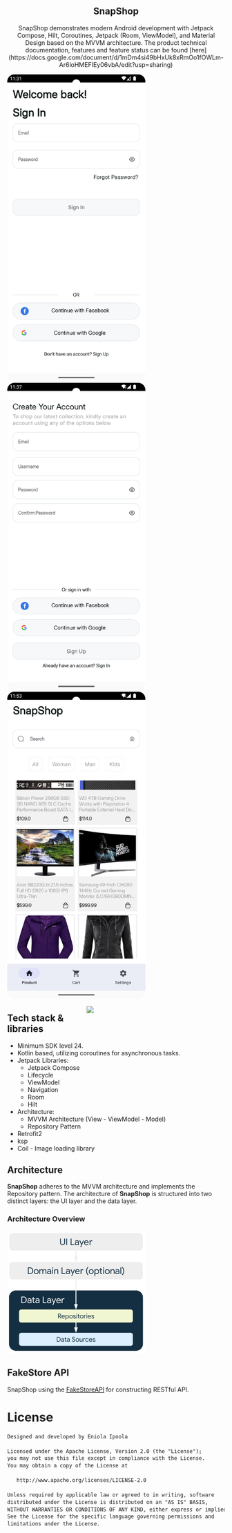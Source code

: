 <h2 align="center">SnapShop</h2>

<p align="center">  
SnapShop demonstrates modern Android development with Jetpack Compose, Hilt, Coroutines, Jetpack (Room, ViewModel), 
and Material Design based on the MVVM architecture. The product technical documentation, features and feature status can be found
[here](https://docs.google.com/document/d/1mDm4si49bHxUk8xRmOo1fOWLm-Ar6loHMEFIEy06vbA/edit?usp=sharing)
</p>

<p align="start">
<img src="previews/login.png" align="start" width="320"/>
<img src="previews/signUp.png" align="start" width="320"/>
<img src="previews/home.png" align="start" width="320"/>
</p>

<img src="previews/preview.gif" align="right" width="320"/>

## Tech stack & libraries
- Minimum SDK level 24.
- Kotlin based, utilizing coroutines for asynchronous tasks.
- Jetpack Libraries:
    - Jetpack Compose
    - Lifecycle
    - ViewModel
    - Navigation 
    - Room
    - Hilt
- Architecture:
    - MVVM Architecture (View - ViewModel - Model)
    - Repository Pattern
- Retrofit2
- ksp
- Coil - Image loading library


## Architecture
**SnapShop** adheres to the MVVM architecture and implements the Repository pattern.
The architecture of **SnapShop** is structured into two distinct layers: the UI layer and the data layer. 

### Architecture Overview
<img src="figure/image1.png" width="320"/>

## FakeStore API
SnapShop using the [FakeStoreAPI](https://github.com/keikaavousi/fake-store-api/) for constructing RESTful API.<br>

# License
```xml
Designed and developed by Eniola Ipoola

Licensed under the Apache License, Version 2.0 (the "License");
you may not use this file except in compliance with the License.
You may obtain a copy of the License at

   http://www.apache.org/licenses/LICENSE-2.0

Unless required by applicable law or agreed to in writing, software
distributed under the License is distributed on an "AS IS" BASIS,
WITHOUT WARRANTIES OR CONDITIONS OF ANY KIND, either express or implied.
See the License for the specific language governing permissions and
limitations under the License.
```
